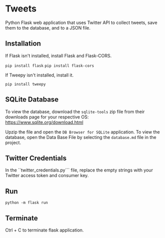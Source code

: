 # Tweets
Python Flask web application that uses Twitter API to collect tweets, save them to the database, and to a JSON file.

## Installation
If Flask isn't installed, install Flask and Flask-CORS.

```pip install flask```
```pip install flask-cors```

If Tweepy isn't installed, install it.

```pip install tweepy```

## SQLite Database
To view the database, download the ```sqlite-tools``` zip file from their downloads page for your respective OS: https://www.sqlite.org/download.html

Upzip the file and open the ```DB Browser for SQLite``` application. To view the database, open the Data Base File by selecting the ```database.md``` file in the project.

## Twitter Credentials
In the ``twitter_credentials.py``` file, replace the empty strings with your Twitter access token and consumer key.

## Run
```python -m flask run```

## Terminate
Ctrl + C to terminate flask application.
